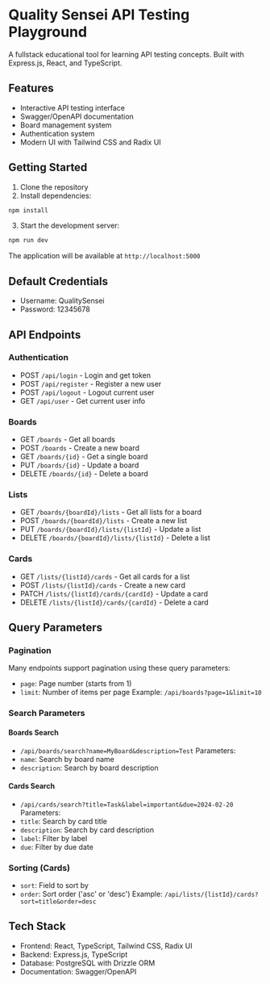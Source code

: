 
# Quality Sensei API Testing Playground

A fullstack educational tool for learning API testing concepts. Built with Express.js, React, and TypeScript.

## Features

- Interactive API testing interface
- Swagger/OpenAPI documentation
- Board management system
- Authentication system
- Modern UI with Tailwind CSS and Radix UI

## Getting Started

1. Clone the repository
2. Install dependencies:
```bash
npm install
```
3. Start the development server:
```bash
npm run dev
```

The application will be available at `http://localhost:5000`

## Default Credentials

- Username: QualitySensei
- Password: 12345678

## API Endpoints

### Authentication
- POST `/api/login` - Login and get token
- POST `/api/register` - Register a new user
- POST `/api/logout` - Logout current user
- GET `/api/user` - Get current user info

### Boards
- GET `/boards` - Get all boards
- POST `/boards` - Create a new board
- GET `/boards/{id}` - Get a single board
- PUT `/boards/{id}` - Update a board
- DELETE `/boards/{id}` - Delete a board

### Lists
- GET `/boards/{boardId}/lists` - Get all lists for a board
- POST `/boards/{boardId}/lists` - Create a new list
- PUT `/boards/{boardId}/lists/{listId}` - Update a list
- DELETE `/boards/{boardId}/lists/{listId}` - Delete a list

### Cards
- GET `/lists/{listId}/cards` - Get all cards for a list
- POST `/lists/{listId}/cards` - Create a new card
- PATCH `/lists/{listId}/cards/{cardId}` - Update a card
- DELETE `/lists/{listId}/cards/{cardId}` - Delete a card

## Query Parameters

### Pagination
Many endpoints support pagination using these query parameters:
- `page`: Page number (starts from 1)
- `limit`: Number of items per page
Example: `/api/boards?page=1&limit=10`

### Search Parameters
#### Boards Search
- `/api/boards/search?name=MyBoard&description=Test`
Parameters:
- `name`: Search by board name
- `description`: Search by board description

#### Cards Search
- `/api/cards/search?title=Task&label=important&due=2024-02-20`
Parameters:
- `title`: Search by card title
- `description`: Search by card description
- `label`: Filter by label
- `due`: Filter by due date

### Sorting (Cards)
- `sort`: Field to sort by
- `order`: Sort order ('asc' or 'desc')
Example: `/api/lists/{listId}/cards?sort=title&order=desc`

## Tech Stack

- Frontend: React, TypeScript, Tailwind CSS, Radix UI
- Backend: Express.js, TypeScript
- Database: PostgreSQL with Drizzle ORM
- Documentation: Swagger/OpenAPI
#

